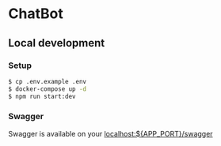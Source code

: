 # ChatBot

## Local development

### Setup

```bash
$ cp .env.example .env
$ docker-compose up -d
$ npm run start:dev
```

### Swagger
Swagger is available on your [localhost:${APP_PORT}/swagger](http://localhost:3050/swagger)